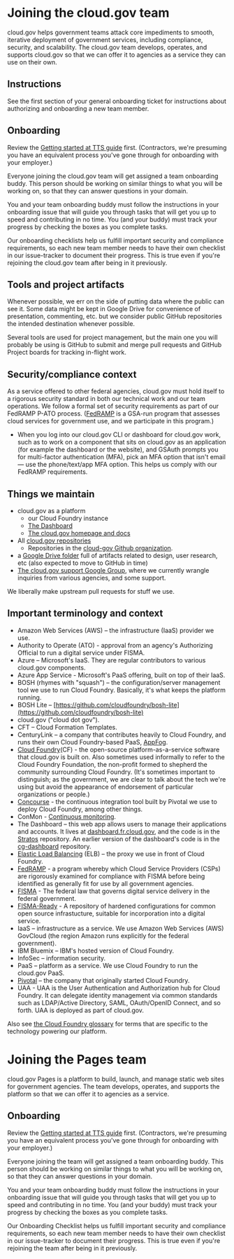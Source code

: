 # Joining the cloud.gov team

cloud.gov helps government teams attack core impediments to smooth, iterative deployment of government services, including compliance, security, and scalability. The cloud.gov team develops, operates, and supports cloud.gov so that we can offer it to agencies as a service they can use on their own.

## Instructions

See the first section of your general onboarding ticket for instructions about authorizing and onboarding a new team member.

## Onboarding

Review the [Getting started at TTS guide](https://handbook.tts.gsa.gov/getting-started/) first. (Contractors, we're presuming you have an equivalent process you've gone through for onboarding with your employer.)

Everyone joining the cloud.gov team will get assigned a team onboarding buddy. This person should be working on similar things to what you will be working on, so that they can answer questions in your domain.

You and your team onboarding buddy must follow the instructions in your onboarding issue that will guide you through tasks that will get you up to speed and contributing in no time. You (and your buddy) must track your progress by checking the boxes as you complete tasks.

Our onboarding checklists help us fulfill important security and compliance requirements, so each new team member needs to have their own checklist in our issue-tracker to document their progress. This is true even if you're rejoining the cloud.gov team after being in it previously.

## Tools and project artifacts

Whenever possible, we err on the side of putting data where the public can see it. Some data might be kept in Google Drive for convenience of presentation, commenting, etc. but we consider public GitHub repositories the intended destination whenever possible.

Several tools are used for project management, but the main one you will probably be using is GitHub to submit and merge pull requests and GitHub Project boards for tracking in-flight work.

## Security/compliance context

As a service offered to other federal agencies, cloud.gov must hold itself to a rigorous security standard in both our technical work and our team operations. We follow a formal set of security requirements as part of our FedRAMP P-ATO process. ([FedRAMP](https://www.fedramp.gov/) is a GSA-run program that assesses cloud services for government use, and we participate in this program.)

- When you log into our cloud.gov CLI or dashboard for cloud.gov work, such as to work on a component that sits on cloud.gov as an application (for example the dashboard or the website), and GSAuth prompts you for multi-factor authentication (MFA), pick an MFA option that isn't email — use the phone/text/app MFA option. This helps us comply with our FedRAMP requirements.

## Things we maintain

- cloud.gov as a platform
  - our Cloud Foundry instance
  - [The Dashboard](https://dashboard.fr.cloud.gov)
  - [The cloud.gov homepage and docs](https://cloud.gov/)
- All [cloud.gov repositories](https://cloud.gov/docs/ops/repos/)
  - Repositories in the [cloud-gov Github organization](https://github.com/cloud-gov).
- a [Google Drive folder](https://drive.google.com/a/gsa.gov/folderview?id=0Bx6EvBXVDWwheUtVckVnOE1pRzA&usp=sharing) full of artifacts related to design, user research, etc (also expected to move to GitHub in time)
- [The cloud.gov support Google Group](https://groups.google.com/a/gsa.gov/forum/?hl=en#!forum/cloud-gov-support), where we currently wrangle inquiries from various agencies, and some support.

We liberally make upstream pull requests for stuff we use.

## Important terminology and context

- Amazon Web Services (AWS) – the infrastructure (IaaS) provider we use.
- Authority to Operate (ATO) - approval from an agency's Authorizing Official to run a digital service under FISMA.
- Azure – Microsoft's IaaS. They are regular contributors to various cloud.gov components.
- Azure App Service - Microsoft's PaaS offering, built on top of their IaaS.
- BOSH (rhymes with "squash") – the configuration/server management tool we use to run Cloud Foundry. Basically, it's what keeps the platform running.
- BOSH Lite – [https://github.com/cloudfoundry/bosh-lite](https://github.com/cloudfoundry/bosh-lite)
- cloud.gov ("cloud dot gov").
- CFT – Cloud Formation Templates.
- CenturyLink – a company that contributes heavily to Cloud Foundry, and runs their own Cloud Foundry-based PaaS, [AppFog](https://www.ctl.io/appfog/).
- [Cloud Foundry](https://www.cloudfoundry.org/)(CF) - the open-source platform-as-a-service software that cloud.gov is built on. Also sometimes used informally to refer to the Cloud Foundry Foundation, the non-profit formed to shepherd the community surrounding Cloud Foundry. (It's sometimes important to distinguish; as the government, we are clear to talk about the tech we're using but avoid the appearance of endorsement of particular organizations or people.)
- [Concourse](https://concourse-ci.org) - the continuous integration tool built by Pivotal we use to deploy Cloud Foundry, among other things.
- ConMon - [Continuous monitoring](https://cloud.gov/docs/ops/continuous-monitoring/).
- The Dashboard – this web app allows users to manage their applications and accounts. It lives at [dashboard.fr.cloud.gov](https://dashboard.fr.cloud.gov/), and the code is in the [Stratos](https://github.com/cloud-gov/stratos) repository. An earlier version of the dashboard's code is in the [cg-dashboard](https://github.com/cloud-gov/cg-dashboard) repository.
- [Elastic Load Balancing](https://aws.amazon.com/elasticloadbalancing/) (ELB) – the proxy we use in front of Cloud Foundry.
- [FedRAMP](https://www.fedramp.gov/) - a program whereby which Cloud Service Providers (CSPs) are rigorously examined for compliance with FISMA before being identified as generally fit for use by all government agencies.
- [FISMA](https://en.wikipedia.org/wiki/Federal_Information_Security_Management_Act_of_2002) - The federal law that governs digital service delivery in the federal government.
- [FISMA-Ready](https://github.com/fisma-ready) - A repository of hardened configurations for common open source infrastucture, suitable for incorporation into a digital service.
- IaaS – infrastructure as a service. We use Amazon Web Services (AWS) GovCloud (the region Amazon runs explicitly for the federal government).
- IBM Bluemix – IBM's hosted version of Cloud Foundry.
- InfoSec – information security.
- PaaS – platform as a service. We use Cloud Foundry to run the cloud.gov PaaS.
- [Pivotal](https://pivotal.io/) – the company that originally started Cloud Foundry.
- UAA - UAA is the User Authentication and Authorization hub for Cloud Foundry. It can delegate identity management via common standards such as LDAP/Active Directory, SAML, OAuth/OpenID Connect, and so forth. UAA is deployed as part of cloud.gov.

Also see [the Cloud Foundry glossary](http://docs.cloudfoundry.org/concepts/glossary.html) for terms that are specific to the technology powering our platform.

# Joining the Pages team

cloud.gov Pages is a platform to build, launch, and manage static web sites for government agencies. The team develops, operates, and supports the platform so that we can offer it to agencies as a service.

## Onboarding

Review the [Getting started at TTS guide](https://handbook.tts.gsa.gov/getting-started/) first. (Contractors, we're presuming you have an equivalent process you've gone through for onboarding with your employer.)

Everyone joining the team will get assigned a team onboarding buddy. This person should be working on similar things to what you will be working on, so that they can answer questions in your domain.

You and your team onboarding buddy must follow the instructions in your onboarding issue that will guide you through tasks that will get you up to speed and contributing in no time. You (and your buddy) must track your progress by checking the boxes as you complete tasks.

Our Onboarding Checklist helps us fulfill important security and compliance requirements, so each new team member needs to have their own checklist in our issue-tracker to document their progress. This is true even if you're rejoining the team after being in it previously.
